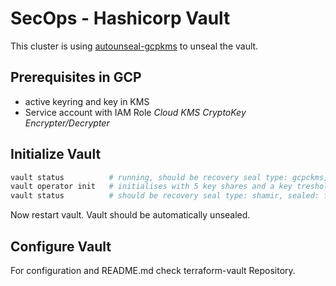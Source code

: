 # SecOps - Hashicorp Vault

This cluster is using [autounseal-gcpkms][hashicorp-tutorial-unseal-gcpkms] to unseal the vault.

## Prerequisites in GCP

* active keyring and key in KMS
* Service account with IAM Role *Cloud KMS CryptoKey Encrypter/Decrypter*

## Initialize Vault

``` sh
vault status          # running, should be recovery seal type: gcpckms, sealed: true)
vault operator init   # initialises with 5 key shares and a key treshold of 3. distribute carefully.
vault status          # should be recovery seal type: shamir, sealed: false
```

Now restart vault. Vault should be automatically unsealed.

## Configure Vault

For configuration and README.md check terraform-vault Repository.

[hashicorp-tutorial-unseal-gcpkms]: https://learn.hashicorp.com/tutorials/vault/autounseal-gcp-kms
